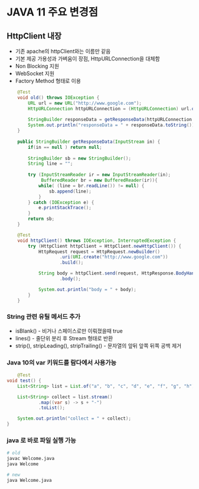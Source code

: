 # JAVA 11 주요 변경점
## HttpClient 내장
* 기존 apache의 httpClient와는 이름만 같음
* 기본 제공 가용성과 가벼움이 장점, HttpURLConnection을 대체함
* Non Blocking 지원
* WebSocket 지원
* Factory Method 형태로 이용

```java
    @Test
    void old() throws IOException {
        URL url = new URL("http://www.google.com");
        HttpURLConnection httpURLConnection = (HttpURLConnection) url.openConnection();
    
        StringBuilder responseData = getResponseData(httpURLConnection.getInputStream());
        System.out.println("responseData = " + responseData.toString());
    }
    
    public StringBuilder getResponseData(InputStream in) {
        if(in == null ) return null;
    
        StringBuilder sb = new StringBuilder();
        String line = "";
    
        try (InputStreamReader ir = new InputStreamReader(in);
             BufferedReader br = new BufferedReader(ir)){
            while( (line = br.readLine()) != null) {
                sb.append(line);
            }
        } catch (IOException e) {
            e.printStackTrace();
        }
        return sb;
    }

    @Test
    void httpClient() throws IOException, InterruptedException {
        try (HttpClient httpClient = HttpClient.newHttpClient()) {
            HttpRequest request = HttpRequest.newBuilder()
                    .uri(URI.create("http://www.google.com"))
                    .build();

            String body = httpClient.send(request, HttpResponse.BodyHandlers.ofString())
                    .body();

            System.out.println("body = " + body);
        }
    }
```

### String 관련 유틸 메서드 추가
* isBlank() - 비거나 스페이스로만 이뤄졌을때 true
* lines() - 줄단위 분리 후 Stream 형태로 반환
* strip(), stripLeading(), stripTrailing() - 문자열의 앞뒤 앞쪽 뒤쪽 공백 제거

### Java 10의 var 키워드를 람다에서 사용가능
```java
    @Test
void test() {
    List<String> list = List.of("a", "b", "c", "d", "e", "f", "g", "h");

    List<String> collect = list.stream()
            .map((var s) -> s + "-")
            .toList();

    System.out.println("collect = " + collect);
}
```

### java 로 바로 파일 실행 가능
```bash
# old
javac Welcome.java
java Welcome

# new
java Welcome.java
```